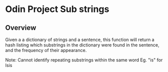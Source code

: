 # Odin Project Sub strings

## Overview
Given a a dictionary of strings and a sentence, this function will return a hash listing which substrings in the dictionary were found in the sentence, and the frequency of their appearance.

Note: Cannot identify repeating substrings within the same word Eg. "is" for Isis